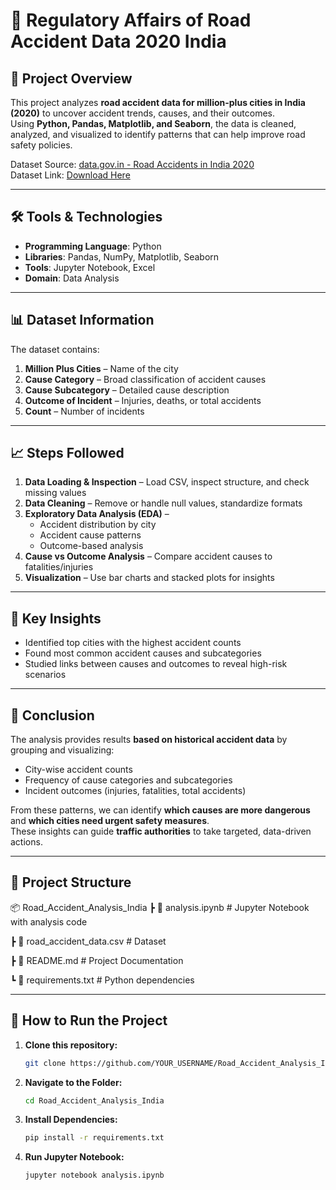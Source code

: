 # 🚗 Regulatory Affairs of Road Accident Data 2020 India

## 📌 Project Overview
This project analyzes **road accident data for million-plus cities in India (2020)** to uncover accident trends, causes, and their outcomes.  
Using **Python, Pandas, Matplotlib, and Seaborn**, the data is cleaned, analyzed, and visualized to identify patterns that can help improve road safety policies.

Dataset Source: [data.gov.in - Road Accidents in India 2020](https://data.gov.in/catalog/road-accidents-india-2020)  
Dataset Link: [Download Here](https://drive.google.com/file/d/1ft84zICATQqhB1egy4DQJs4bIckcA-0f/view?usp=sharing)  

---

## 🛠 Tools & Technologies
- **Programming Language**: Python  
- **Libraries**: Pandas, NumPy, Matplotlib, Seaborn  
- **Tools**: Jupyter Notebook, Excel  
- **Domain**: Data Analysis

---

## 📊 Dataset Information
The dataset contains:
1. **Million Plus Cities** – Name of the city  
2. **Cause Category** – Broad classification of accident causes  
3. **Cause Subcategory** – Detailed cause description  
4. **Outcome of Incident** – Injuries, deaths, or total accidents  
5. **Count** – Number of incidents  

---

## 📈 Steps Followed
1. **Data Loading & Inspection** – Load CSV, inspect structure, and check missing values  
2. **Data Cleaning** – Remove or handle null values, standardize formats  
3. **Exploratory Data Analysis (EDA)** –  
   - Accident distribution by city  
   - Accident cause patterns  
   - Outcome-based analysis  
4. **Cause vs Outcome Analysis** – Compare accident causes to fatalities/injuries  
5. **Visualization** – Use bar charts and stacked plots for insights  

---

## 📌 Key Insights
- Identified top cities with the highest accident counts  
- Found most common accident causes and subcategories  
- Studied links between causes and outcomes to reveal high-risk scenarios  

---

## 📍 Conclusion
The analysis provides results **based on historical accident data** by grouping and visualizing:
- City-wise accident counts  
- Frequency of cause categories and subcategories  
- Incident outcomes (injuries, fatalities, total accidents)  

From these patterns, we can identify **which causes are more dangerous** and **which cities need urgent safety measures**.  
These insights can guide **traffic authorities** to take targeted, data-driven actions.

---

## 📂 Project Structure

📦 Road_Accident_Analysis_India
┣ 📜 analysis.ipynb # Jupyter Notebook with analysis code

┣ 📜 road_accident_data.csv # Dataset

┣ 📜 README.md # Project Documentation

┗ 📜 requirements.txt # Python dependencies


---

## 🚀 How to Run the Project
1. **Clone this repository:**
   ```bash
   git clone https://github.com/YOUR_USERNAME/Road_Accident_Analysis_India.git

2. **Navigate to the Folder:**
   ```bash
   cd Road_Accident_Analysis_India

3. **Install Dependencies:**
   ```bash
   pip install -r requirements.txt

4. **Run Jupyter Notebook:**
   ```bash
   jupyter notebook analysis.ipynb

